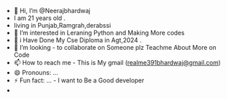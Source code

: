 - 👋 Hi, I’m @Neerajbhardwaj
- I am 21 years old .
- living in Punjab,Ramgrah,derabssi 
- 👀 I’m interested in Leraning Python and Making More codes 
- 🌱 i Have Done My Cse Diploma in Agt,2024 . 
- 💞️ I’m looking - to collaborate on Someone plz Teachme About More on Code
- 📫 How to reach me - This is My gmail (realme391bhardwaj@gmail.com)
- 😄 Pronouns: ...
- ⚡ Fun fact: ... - I want to Be a Good developer
- 

<!---
Neerajbhardwaj673/Neerajbhardwaj673 is a ✨ special ✨ repository because its `README.md` (this file) appears on your GitHub profile.
You can click the Preview link to take a look at your changes.
--->
